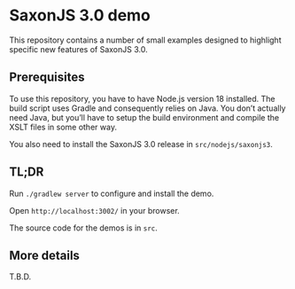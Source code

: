 # SaxonJS 3.0 demo

This repository contains a number of small examples designed to highlight
specific new features of SaxonJS 3.0.

## Prerequisites

To use this repository, you have to have Node.js version 18 installed. The build
script uses Gradle and consequently relies on Java. You don’t actually need
Java, but you’ll have to setup the build environment and compile the XSLT files
in some other way.

You also need to install the SaxonJS 3.0 release in `src/nodejs/saxonjs3`.

## TL;DR

Run `./gradlew server` to configure and install the demo.

Open `http://localhost:3002/` in your browser.

The source code for the demos is in `src`.

## More details

T.B.D.
